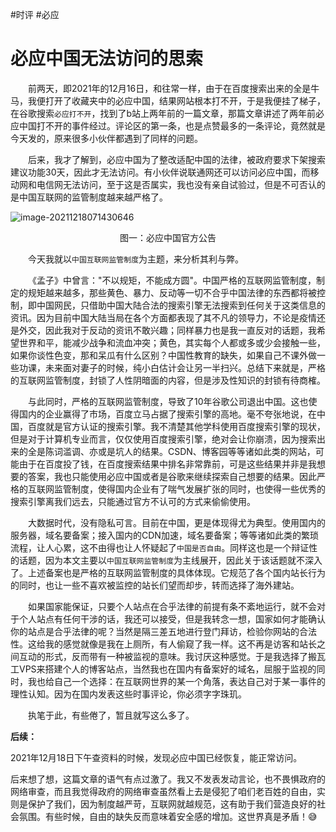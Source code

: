 #时评 #必应

# 必应中国无法访问的思索

&emsp;&emsp;前两天，即2021年的12月16日，和往常一样，由于在百度搜索出来的全是牛马，我便打开了收藏夹中的必应中国，结果网站根本打不开，于是我便挂了梯子，在谷歌搜索`必应打不开`，找到了b站上两年前的一篇文章，那篇文章讲述了两年前必应中国打不开的事件经过。评论区的第一条，也是点赞最多的一条评论，竟然就是今天发的，原来很多小伙伴都遇到了同样的问题。

<!--more-->

&emsp;&emsp;后来，我才了解到，必应中国为了整改适配中国的法律，被政府要求下架搜索建议功能30天，因此才无法访问。有小伙伴说联通网还可以访问必应中国，而移动网和电信网无法访问，至于这是否属实，我也没有亲自试验过，但是不可否认的是中国互联网的监管制度越来越严格了。

![image-20211218071430646]( https://cdn.gujiakai.top/image/pic-go-typora02/img/202112180714768.png)

<center>图一：必应中国官方公告</center>

&emsp;&emsp;今天我就以`中国互联网监管制度`为主题，来分析其利与弊。

&emsp;&emsp;《孟子》中曾言："不以规矩，不能成方圆"。中国严格的互联网监管制度，制定的规矩越来越多，那些黄色、暴力、反动等一切不合乎中国法律的东西都将被控制，即中国网民，只借助中国大陆合法的搜索引擎无法搜索到任何关于这类信息的资讯。因为目前中国大陆当局在各个方面都表现了其不凡的领导力，不论是疫情还是外交，因此我对于反动的资讯不敢兴趣；同样暴力也是我一直反对的话题，我希望世界和平，能减少战争和流血冲突；黄色，其实每个人都或多或少会接触一些，如果你谈性色变，那和呆瓜有什么区别？中国性教育的缺失，如果自己不课外做一些功课，未来面对妻子的时候，纯小白估计会让另一半扫兴。总结下来就是，严格的互联网监管制度，封锁了人性阴暗面的内容，但是涉及性知识的封锁有待商榷。

&emsp;&emsp;与此同时，严格的互联网监管制度，导致了10年谷歌公司退出中国。这也使得国内的企业赢得了市场，百度立马占据了搜索引擎的高地。毫不夸张地说，在中国，百度就是官方认证的搜索引擎。我不清楚其他学科使用百度搜索引擎的现状，但是对于计算机专业而言，仅仅使用百度搜索引擎，绝对会让你崩溃，因为搜索出来的全是陈词滥调、亦或是坑人的结果。CSDN、博客园等等诸如此类的网站，可能由于在百度投了钱，在百度搜索结果中排名非常靠前，可是这些结果并非是我想要的答案，我也只能使用必应中国或者是谷歌来继续探索自己想要的结果。因此严格的互联网监管制度，使得国内企业有了喘气发展扩张的同时，也使得一些优秀的搜索引擎离我们远去，只能通过官方不认可的方式来偷偷使用。

&emsp;&emsp;大数据时代，没有隐私可言。目前在中国，更是体现得尤为典型。使用国内的服务器，域名要备案；接入国内的CDN加速，域名要备案；等等诸如此类的繁琐流程，让人心累，这不由得也让人怀疑起了`中国是否自由`。同样这也是一个辩证性的话题，因为本文主要以`中国互联网监管制度`为主线展开，因此关于该话题就不深入了。上述备案也是严格的互联网监管制度的具体体现。它规范了各个国内站长行为的同时，也让一些不喜欢被监控的站长们望而却步，转而选择了海外建站。

&emsp;&emsp;如果国家能保证，只要个人站点在合乎法律的前提有条不紊地运行，就不会对于个人站点有任何干涉的话，我还可以接受，但是我转念一想，国家如何才能确认你的站点是合乎法律的呢？当然是隔三差五地进行登门拜访，检验你网站的合法性。这给我的感觉就像是我在上厕所，有人偷窥了我一样。这不再是访客和站长之间互动的形式，反而带有一种被监视的意味。我讨厌这种感觉。于是我选择了搬瓦工VPS来搭建个人的博客站点，当然我也在国内有备案好的域名，屈服于监视的同时，我也给自己一个选择：在互联网世界的某一个角落，表达自己对于某一事件的理性认知。因为在国内发表这些时事评论，你必须字字珠玑。

&emsp;&emsp;执笔于此，有些倦了，暂且就写这么多了。



**后续：**

2021年12月18日下午查资料的时候，发现必应中国已经恢复，能正常访问。

后来想了想，这篇文章的语气有点过激了。我又不发表发动言论，也不畏惧政府的网络审查，而且我觉得政府的网络审查虽然看上去是侵犯了咱们老百姓的自由，实则是保护了我们，因为制度越严苛，互联网就越规范，这有助于我们营造良好的社会氛围。有些时候，自由的缺失反而意味着安全感的增加。这世界真是矛盾！😅